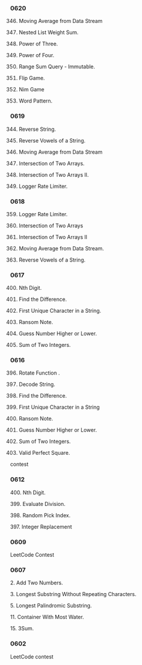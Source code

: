 
### 0620

346. Moving Average from Data Stream

339. Nested List Weight Sum.

326. Power of Three.

342. Power of Four.

303. Range Sum Query - Immutable. 

293. Flip Game.

292. Nim Game

290. Word Pattern. 

### 0619

344. Reverse String.

345. Reverse Vowels of a String.

346. Moving Average from Data Stream


349. Intersection of Two Arrays.

350. Intersection of Two Arrays II.

359. Logger Rate Limiter.

### 0618

359. Logger Rate Limiter.

349. Intersection of Two Arrays

350. Intersection of Two Arrays II

346. Moving Average from Data Stream.

345. Reverse Vowels of a String.

### 0617

400. Nth Digit.

389. Find the Difference.

387. First Unique Character in a String. 

383. Ransom Note.

374. Guess Number Higher or Lower. 

371. Sum of Two Integers.


### 0616 

396. Rotate Function .

394. Decode String.

389. Find the Difference.

387. First Unique Character in a String

383. Ransom Note. 

374. Guess Number Higher or Lower.

371. Sum of Two Integers.

367. Valid Perfect Square.

contest

### 0612

400. Nth Digit.

399. Evaluate Division.

398. Random Pick Index.

397. Integer Replacement

### 0609

LeetCode Contest

### 0607

2. Add Two Numbers. 

3. Longest Substring Without Repeating Characters.

5. Longest Palindromic Substring. 

11. Container With Most Water. 

15. 3Sum.


### 0602

LeetCode contest
